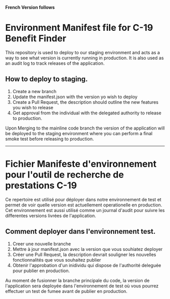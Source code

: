 **French Version follows**

# Environment Manifest file for C-19 Benefit Finder

This repository is used to deploy to our staging environment and acts as a way to see what version is currently running in production. It is also used as an audit log to track releases of the application.

## How to deploy to staging.

1. Create a new branch
1. Update the manifest.json with the version yo wish to deploy
1. Create a Pull Request, the description should outline the new features you wish to release
1. Get approval from the individual with the delegated authority to release to production.

Upon Merging to the mainline code branch the version of the application will be deployed to the staging environment where you can perform a final smoke test before releasing to production.

---------------------------------------------------------------------------------

# Fichier Manifeste d'environnement pour l'outil de recherche de prestations C-19

Ce repertoire est utilisé pour déployer dans notre environnement de test et permet de voir quelle version est actuellement operationelle en production. Cet environnement est aussi utilisé comme un journal d'audit pour suivre les differentes versions livrées de l'application. 

## Comment deployer dans l'environnement test.

1. Creer une nouvelle branche
2. Mettre à jour manifest.json avec la version que vous souhiatez deployer
3. Créer une Pull Request, la description devrait souligner les nouvelles fonctionnalités que vous souhaitez publier
4. Obtenir l'approbation d'un inidividu qui dispose de l'authorité deleguée pour publier en production. 

Au moment de fusionner la branche principale du code, la version de l'application sera deployée dans l'environnement de test où vous pourrez effectuer un test de fumee avant de publier en production. 
